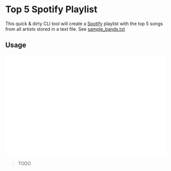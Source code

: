 # Top 5 Spotify Playlist

This quick & dirty CLI tool will create a [Spotify](https://spotify.com) playlist with the top 5 songs from all artists stored in a text file. See [sample_bands.txt](sample_bands.txt)

## Usage

<img src="assets/term-sheet-1698745886126.svg">

> TODO